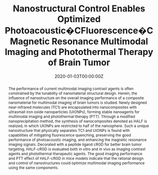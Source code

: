 ---
title: 'Nanostructural Control Enables Optimized Photoacoustic�CFluorescence�CMagnetic Resonance Multimodal Imaging and Photothermal Therapy of Brain Tumor'

# Authors
# If you created a profile for a user (e.g. the default `admin` user), write the username (folder name) here
# and it will be replaced with their full name and linked to their profile.
authors:
  - Yukun Duan
  - Dehong Hu
  - Bing Guo
  - Qi Shi
  - Min Wu
  - Shidang Xu
  - Kenry
  - Xin Liu
  - Jianwen Jiang
  - Zonghai Sheng
  - Hairong Zheng*
  - Bin Liu*

# Author notes (optional)
author_notes:
  - 'Equal contribution'
  - 'Equal contribution'
  - 'Equal contribution'
  - 'Equal contribution'
  - 'Equal contribution'
  - 'Equal contribution'
  - 'Equal contribution'
  - 'Equal contribution'
  - 'Equal contribution'
  - 'Equal contribution'
  - 'Corresponding author'
  - 'Corresponding author'

date: '2020-01-03T00:00:00Z'
doi: '10.1002/adfm.201907077'

# Schedule page publish date (NOT publication's date).
publishDate: '2018-08-28T00:00:00Z'

# Publication type.
# Accepts a single type but formatted as a YAML list (for Hugo requirements).
# Enter a publication type from the CSL standard.
publication_types: ['article-journal']

# Publication name and optional abbreviated publication name.
publication: In *Advanced Functional Materials*
publication_short: In *Adv. Funct. Mater.*

abstract: The performance of current multimodal imaging contrast agents is often constrained by the tunability of nanomaterial structural design. Herein, the influence of nanostructure on the overall imaging performance of a composite nanomaterial for multimodal imaging of brain tumors is studied. Newly designed near-infrared molecules (TC1) are encapsulated into nanocomposites with ultrasmall iron oxide nanoparticles (UIONPs), forming stable nanoagents for multimodal imaging and photothermal therapy (PTT). Through a modified nanoprecipitation method, the synthesis of nanocomposites denoted as HALF is realized, in which UIONPs are restricted to half of the nanosphere. Such a unique nanostructure that physically separates TC1 and UIONPs is found with capabilities of mitigating fluorescence quenching, preserving the good performance of photoacoustic imaging, and enhancing the magnetic resonance imaging signals. Decorated with a peptide ligand cRGD for better brain tumor targeting, HALF-cRGD is evaluated both in vitro and in vivo as imaging contrast agents and photothermal therapeutic agents. The good imaging performance and PTT effect of HALF-cRGD in mice models indicate that the rational design and control of nanostructures could optimize multimodal imaging performance using the same components.

# Summary. An optional shortened abstract.
summary: The performance of current multimodal imaging contrast agents is often constrained by the tunability of nanomaterial structural design. Herein, the influence of nanostructure on the overall imaging performance of a composite nanomaterial for multimodal imaging of brain tumors is studied. Newly designed near-infrared molecules (TC1) are encapsulated into nanocomposites with ultrasmall iron oxide nanoparticles (UIONPs), forming stable nanoagents for multimodal imaging and photothermal therapy (PTT). Through a modified nanoprecipitation method, the synthesis of nanocomposites denoted as HALF is realized, in which UIONPs are restricted to half of the nanosphere. Such a unique nanostructure that physically separates TC1 and UIONPs is found with capabilities of mitigating fluorescence quenching, preserving the good performance of photoacoustic imaging, and enhancing the magnetic resonance imaging signals. Decorated with a peptide ligand cRGD for better brain tumor targeting, HALF-cRGD is evaluated both in vitro and in vivo as imaging contrast agents and photothermal therapeutic agents. The good imaging performance and PTT effect of HALF-cRGD in mice models indicate that the rational design and control of nanostructures could optimize multimodal imaging performance using the same components.
tags: []

# Display this page in the Featured widget?
featured: true

# Custom links (uncomment lines below)
# links:
# - name: Custom Link
#   url: http://example.org

url_pdf: 'https://onlinelibrary.wiley.com/doi/epdf/10.1002/adfm.201907077'
url_code: ''
url_dataset: ''
url_poster: ''
url_project: ''
url_slides: ''
url_source: ''
url_video: ''

# Featured image
# To use, add an image named `featured.jpg/png` to your page's folder.
# image:
#   caption: 'Image credit: [**Unsplash**](https://unsplash.com/photos/pLCdAaMFLTE)'
#   focal_point: ''
#   preview_only: false
---